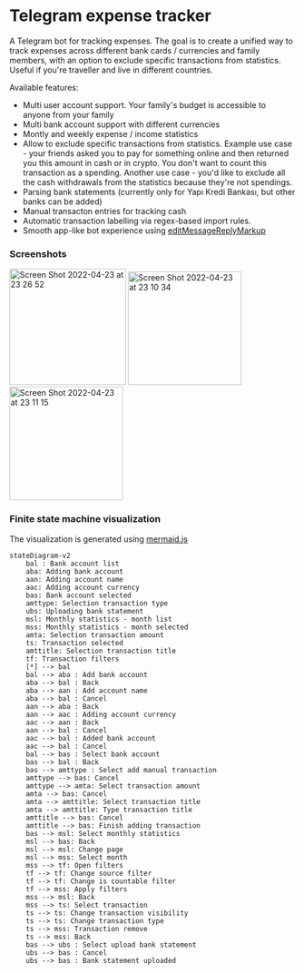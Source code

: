 # Telegram expense tracker

A Telegram bot for tracking expenses. The goal is to create a unified way to track expenses across different bank cards / currencies and family members,  with an option to exclude specific transactions from statistics. Useful if you're traveller and live in different countries.

Available features:
- Multi user account support. Your family's budget is accessible to anyone from your family
- Multi bank account support with different currencies
- Montly and weekly expense / income statistics
- Allow to exclude specific transactions from statistics. Example use case - your friends asked you to pay for something online and then returned you this amount in cash or in crypto. You don't want to count this transaction as a spending. Another use case - you'd like to exclude all the cash withdrawals from the statistics because they're not spendings.
- Parsing bank statements (currently only for Yapı Kredi Bankası, but other banks can be added)
- Manual transacton entries for tracking cash
- Automatic transaction labelling via regex-based import rules.
- Smooth app-like bot experience using [editMessageReplyMarkup](https://core.telegram.org/bots/api#editmessagereplymarkup)

### Screenshots

<div float="left">
<img width="205" alt="Screen Shot 2022-04-23 at 23 26 52" src="https://user-images.githubusercontent.com/22447849/164944999-b32acb46-cb23-4d6d-b128-64c5b47b0239.png">
<img width="200" alt="Screen Shot 2022-04-23 at 23 10 34" src="https://user-images.githubusercontent.com/22447849/164944660-5bd8b731-0fbf-4ab4-b73b-3cab46a89d28.png">
<img width="200" alt="Screen Shot 2022-04-23 at 23 11 15" src="https://user-images.githubusercontent.com/22447849/164944648-9e483011-d590-4d3d-abdf-553f138e52cf.png">
</p>

### Finite state machine visualization

The visualization is generated using [mermaid.js](https://github.blog/2022-02-14-include-diagrams-markdown-files-mermaid/)
```mermaid
stateDiagram-v2
    bal : Bank account list
    aba: Adding bank account
    aan: Adding account name
    aac: Adding account currency
    bas: Bank account selected
    amttype: Selection transaction type
    ubs: Uploading bank statement
    msl: Monthly statistics - month list
    mss: Monthly statistics - month selected
    amta: Selection transaction amount
    ts: Transaction selected
    amttitle: Selection transaction title
    tf: Transaction filters
    [*] --> bal 
    bal --> aba : Add bank account
    aba --> bal : Back
    aba --> aan : Add account name
    aba --> bal : Cancel
    aan --> aba : Back
    aan --> aac : Adding account currency
    aac --> aan : Back
    aan --> bal : Cancel
    aac --> bal : Added bank account
    aac --> bal : Cancel
    bal --> bas : Select bank account
    bas --> bal : Back
    bas --> amttype : Select add manual transaction
    amttype --> bas: Cancel
    amttype --> amta: Select transaction amount
    amta --> bas: Cancel
    amta --> amttitle: Select transaction title
    amta --> amttitle: Type transaction title
    amttitle --> bas: Cancel
    amttitle --> bas: Finish adding transaction
    bas --> msl: Select monthly statistics
    msl --> bas: Back
    msl --> msl: Change page
    msl --> mss: Select month
    mss --> tf: Open filters
    tf --> tf: Change source filter
    tf --> tf: Change is countable filter
    tf --> mss: Apply filters
    mss --> msl: Back
    mss --> ts: Select transaction
    ts --> ts: Change transaction visibility
    ts --> ts: Change transaction type 
    ts --> mss: Transaction remove
    ts --> mss: Back
    bas --> ubs : Select upload bank statement
    ubs --> bas : Cancel
    ubs --> bas : Bank statement uploaded    
    
```
